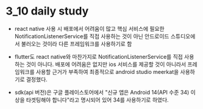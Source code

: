 # 3_10 daily study



- react native 사용 시 배포에서 어려움이 많고 핵심 서비스에 필요한 NotificationListenerService를 직접 사용하는 것이 아닌 안드로이드 스튜디오에서 불러오는 것이라 다른 프레임워크를 사용하기로 함

- flutter도 react native와 마찬가지로 NotificationListenerService를 직접 사용하는 것이 아니다. 배포에 어려움은 없지만 ios 서비스를 제공할 것이 아니라서 프레임워크를 사용할 근거가 부족하여 최종적으로 android studio meerkat을 사용하기로 결정했다.

- sdk(api 버전)은 구글 플레이스토어에서 "신규 앱은 Android 14(API 수준 34) 이상을 타겟팅해야 합니다"라고 명시되어 있어 34를 사용하기로 하였다.
